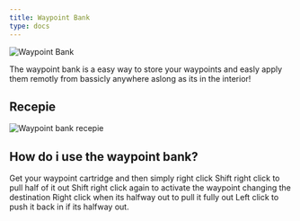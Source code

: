 ```yaml
---
title: Waypoint Bank
type: docs
---
```


![Waypoint Bank](waypoint_bank.png)

The waypoint bank is a easy way to store your waypoints and easly apply them remotly from bassicly anywhere aslong as its in the interior!

## Recepie

![Waypoint bank recepie](waypoint_bank_recepie.png)

## How do i use the waypoint bank?

Get your waypoint cartridge and then simply right click
Shift right click to pull half of it out
Shift right click again to activate the waypoint changing the destination
Right click when its halfway out to pull it fully out
Left click to push it back in if its halfway out.